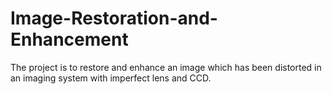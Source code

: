 # Image-Restoration-and-Enhancement
The project is to restore and enhance an image which has been distorted in an imaging system with imperfect lens and CCD.
